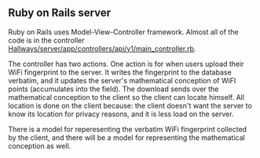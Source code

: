 Ruby on Rails server
--------------------

Ruby on Rails uses Model-View-Controller framework. Almost all of the code is in the controller [Hallways/server/app/controllers/api/v1/main_controller.rb](https://github.com/jachan/Hallways/blob/master/server/app/controllers/api/v1/main_controller.rb).

The controller has two actions. One action is for when users upload their WiFi fingerprint to the server. It writes the fingerprint to the database verbatim, and it updates the server's mathematical conception of WiFI points (accumulates into the field). The download sends over the mathematical conception to the client so the client can locate himself. All location is done on the client because: the client doesn't want the server to know its location for privacy reasons, and it is less load on the server.

There is a model for reperesenting the verbatim WiFi fingerprint collected by the client, and there will be a model for representing the mathematical conception as well.
